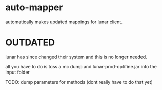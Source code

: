 # auto-mapper
automatically makes updated mappings for lunar client.

# OUTDATED
lunar has since changed their system and this is no longer needed.

all you have to do is toss a mc dump and lunar-prod-optifine.jar into the input folder

TODO:
dump parameters for methods (dont really have to do that yet)


